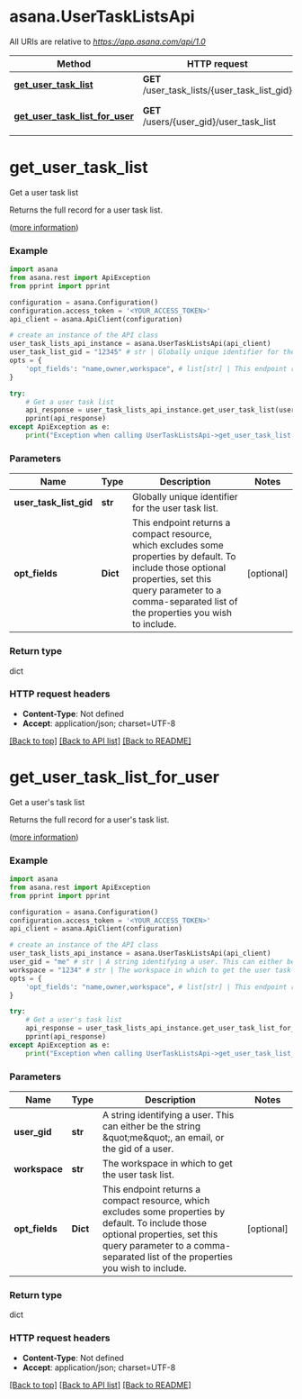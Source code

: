 # asana.UserTaskListsApi

All URIs are relative to *https://app.asana.com/api/1.0*

Method | HTTP request | Description
------------- | ------------- | -------------
[**get_user_task_list**](UserTaskListsApi.md#get_user_task_list) | **GET** /user_task_lists/{user_task_list_gid} | Get a user task list
[**get_user_task_list_for_user**](UserTaskListsApi.md#get_user_task_list_for_user) | **GET** /users/{user_gid}/user_task_list | Get a user&#x27;s task list

# **get_user_task_list**

Get a user task list

Returns the full record for a user task list.

([more information](https://developers.asana.com/reference/getusertasklist))

### Example
```python
import asana
from asana.rest import ApiException
from pprint import pprint

configuration = asana.Configuration()
configuration.access_token = '<YOUR_ACCESS_TOKEN>'
api_client = asana.ApiClient(configuration)

# create an instance of the API class
user_task_lists_api_instance = asana.UserTaskListsApi(api_client)
user_task_list_gid = "12345" # str | Globally unique identifier for the user task list.
opts = {
    'opt_fields': "name,owner,workspace", # list[str] | This endpoint returns a compact resource, which excludes some properties by default. To include those optional properties, set this query parameter to a comma-separated list of the properties you wish to include.
}

try:
    # Get a user task list
    api_response = user_task_lists_api_instance.get_user_task_list(user_task_list_gid, opts)
    pprint(api_response)
except ApiException as e:
    print("Exception when calling UserTaskListsApi->get_user_task_list: %s\n" % e)
```

### Parameters

Name | Type | Description  | Notes
------------- | ------------- | ------------- | -------------
 **user_task_list_gid** | **str**| Globally unique identifier for the user task list. | 
 **opt_fields** | **Dict**| This endpoint returns a compact resource, which excludes some properties by default. To include those optional properties, set this query parameter to a comma-separated list of the properties you wish to include. | [optional] 

### Return type

dict

### HTTP request headers

 - **Content-Type**: Not defined
 - **Accept**: application/json; charset=UTF-8

[[Back to top]](#) [[Back to API list]](../README.md#documentation-for-api-endpoints) [[Back to README]](../README.md)

# **get_user_task_list_for_user**

Get a user&#x27;s task list

Returns the full record for a user's task list.

([more information](https://developers.asana.com/reference/getusertasklistforuser))

### Example
```python
import asana
from asana.rest import ApiException
from pprint import pprint

configuration = asana.Configuration()
configuration.access_token = '<YOUR_ACCESS_TOKEN>'
api_client = asana.ApiClient(configuration)

# create an instance of the API class
user_task_lists_api_instance = asana.UserTaskListsApi(api_client)
user_gid = "me" # str | A string identifying a user. This can either be the string \"me\", an email, or the gid of a user.
workspace = "1234" # str | The workspace in which to get the user task list.
opts = {
    'opt_fields': "name,owner,workspace", # list[str] | This endpoint returns a compact resource, which excludes some properties by default. To include those optional properties, set this query parameter to a comma-separated list of the properties you wish to include.
}

try:
    # Get a user's task list
    api_response = user_task_lists_api_instance.get_user_task_list_for_user(user_gid, workspace, opts)
    pprint(api_response)
except ApiException as e:
    print("Exception when calling UserTaskListsApi->get_user_task_list_for_user: %s\n" % e)
```

### Parameters

Name | Type | Description  | Notes
------------- | ------------- | ------------- | -------------
 **user_gid** | **str**| A string identifying a user. This can either be the string \&quot;me\&quot;, an email, or the gid of a user. | 
 **workspace** | **str**| The workspace in which to get the user task list. | 
 **opt_fields** | **Dict**| This endpoint returns a compact resource, which excludes some properties by default. To include those optional properties, set this query parameter to a comma-separated list of the properties you wish to include. | [optional] 

### Return type

dict

### HTTP request headers

 - **Content-Type**: Not defined
 - **Accept**: application/json; charset=UTF-8

[[Back to top]](#) [[Back to API list]](../README.md#documentation-for-api-endpoints) [[Back to README]](../README.md)

